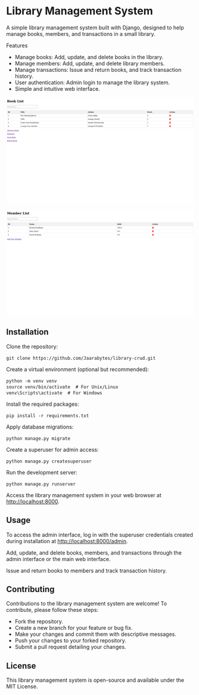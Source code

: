 # Library Management System

A simple library management system built with Django, designed to help manage books, members, and transactions in a small library.

Features
-  Manage books: Add, update, and delete books in the library.
-  Manage members: Add, update, and delete library members.
-  Manage transactions: Issue and return books, and track transaction history.
-  User authentication: Admin login to manage the library system.
-  Simple and intuitive web interface.

![Books page](Screenshot_20240912_141807.png)

![Members page](Screenshot_20240912_141813.png)


## Installation

Clone the repository:


```
git clone https://github.com/Jaarabytes/library-crud.git
```		

Create a virtual environment (optional but recommended):


```
python -m venv venv
source venv/bin/activate  # For Unix/Linux
venv\Scripts\activate  # For Windows
```		

Install the required packages:

```
pip install -r requirements.txt
```		

Apply database migrations:


```
python manage.py migrate
```		

Create a superuser for admin access:

```
python manage.py createsuperuser
```


Run the development server:

```
python manage.py runserver
```		

Access the library management system in your web browser at <http://localhost:8000>.


## Usage

To access the admin interface, log in with the superuser credentials created during installation at <http://localhost:8000/admin>.

Add, update, and delete books, members, and transactions through the admin interface or the main web interface.

Issue and return books to members and track transaction history.


## Contributing

Contributions to the library management system are welcome! To contribute, please follow these steps:

- Fork the repository.
- Create a new branch for your feature or bug fix.
- Make your changes and commit them with descriptive messages.
- Push your changes to your forked repository.
- Submit a pull request detailing your changes.

## License

This library management system is open-source and available under the MIT License.
